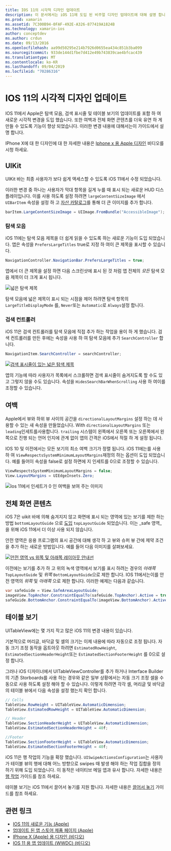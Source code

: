 ```yaml
---
title: IOS 11의 시각적 디자인 업데이트
description: 이 문서에서는 iOS 11에 도입 된 비주얼 디자인 업데이트에 대해 설명 합니다. 탐색 모음, 검색 컨트롤러, 여백, 전체 화면 콘텐츠 및 테이블 보기의 변경 내용에 대해 설명 합니다.
ms.prod: xamarin
ms.assetid: 7C300B94-0FAF-492E-A326-877419A1824B
ms.technology: xamarin-ios
author: conceptdev
ms.author: crdun
ms.date: 09/13/2016
ms.openlocfilehash: aa99d50295e214b7926d0655ea434c851b3ba099
ms.sourcegitcommit: 933de144d1fbe7d412e49b743839cae4bfcac439
ms.translationtype: MT
ms.contentlocale: ko-KR
ms.lasthandoff: 09/04/2019
ms.locfileid: "70286316"
---
```

# <a name="visual-design-updates-in-ios-11"></a>IOS 11의 시각적 디자인 업데이트

IOS 11에서 Apple은 탐색 모음, 검색 표시줄 및 테이블 보기의 업데이트를 포함 하 여 새로운 시각적 변경을 도입 했습니다. 또한 여백과 전체 화면 콘텐츠를 더욱 유연 하 게 만들 수 있도록 기능이 향상 되었습니다. 이러한 변경 내용에 대해서는이 가이드에서 설명 합니다. 

IPhone X에 대 한 디자인에 대 한 자세한 내용은 [Iphone x 용 Apple 디자인](https://developer.apple.com/videos/play/fall2017/801/) 비디오를 시청 하세요.

## <a name="uikit"></a>UIKit

UIKit 바는 최종 사용자가 보다 쉽게 액세스할 수 있도록 iOS 11에서 수정 되었습니다.

이러한 변경 중 하나는 사용자가 막대 항목을 길게 누를 때 표시 되는 새로운 HUD 디스플레이입니다. 이를 사용 하도록 설정 하려면 `largeContentSizeImage` 에서 `UIBarItem` 속성을 설정 하 고 [자산 카탈로그](~/ios/app-fundamentals/images-icons/displaying-an-image.md)를 통해 더 큰 이미지를 추가 합니다.

```csharp
barItem.LargeContentSizeImage = UIImage.FromBundle("AccessibleImage");
```

### <a name="navigation-bar"></a>탐색 모음
iOS 11에는 탐색 모음 제목을 더 쉽게 읽을 수 있도록 하는 새로운 기능이 도입 되었습니다. 앱은 속성을 `PrefersLargeTitles` true로 지정 하 여이 큰 제목을 표시할 수 있습니다.

```csharp
NavigationController.NavigationBar.PrefersLargeTitles = true;
```

앱에서 더 큰 제목을 설정 하면 다음 스크린샷에 표시 된 것 처럼 앱 전체의 _모든_ 탐색 모음 제목이 더 크게 표시 됩니다.

![넓은 탐색 제목](visual-design-images/image7.png)

탐색 모음에 넓은 제목이 표시 되는 시점을 제어 하려면 탐색 항목의 `LargeTitleDisplayMode` 를, `Never`또는 `Automatic`로 `Always`설정 합니다.

### <a name="search-controller"></a>검색 컨트롤러

iOS 11은 검색 컨트롤러를 탐색 모음에 직접 추가 하는 작업을 용이 하 게 했습니다. 검색 컨트롤러를 만든 후에는 속성을 사용 하 여 탐색 모음에 추가 `SearchController` 합니다.

```csharp
NavigationItem.SearchController = searchController;
```

[![검색 표시줄이 있는 넓은 탐색 제목](visual-design-images/image8-sml.png)](visual-design-images/image8-sml.png#lightbox)

앱의 기능에 따라 사용자가 목록에서 스크롤하면 검색 표시줄이 숨겨지도록 할 수도 있고 그렇지 않을 수도 있습니다. 속성을 `HidesSearchBarWhenScrolling` 사용 하 여이를 조정할 수 있습니다.

## <a name="margins"></a>여백

Apple에서 뷰와 하위 뷰 사이의 공간을 `directionalLayoutMargins` 설정 하는 데 사용할 수 있는 새 속성을 만들었습니다. With `directionalLayoutMargins` 또는 `leading`인세트를사용합니다. `trailing` 시스템이 왼쪽에서 오른쪽 또는 오른쪽에서 왼쪽으로 진행 되는 언어 인지에 관계 없이 앱의 간격은 iOS에서 적절 하 게 설정 됩니다.

IOS 10 및 이전에서는 모든 보기의 최소 여백 크기가 정렬 됩니다. iOS 11에는를 사용 하 여 `ViewRespectsSystemMinimumLayoutMargins`재정의 하는 옵션이 도입 되었습니다. 예를 들어이 속성을 false로 설정 하면에 지 인세트를 0으로 조정할 수 있습니다.

```csharp
ViewRespectsSystemMinimumLayoutMargins = false;
View.LayoutMargins = UIEdgeInsets.Zero;
```

![Ios 11에서 인세트가 0 인 여백을 보여 주는 이미지](visual-design-images/image9.png)

<a name="fullscreen" />

## <a name="full-screen-content"></a>전체 화면 콘텐츠

iOS 7은 uikit 바에 의해 숨겨지지 않고 화면에 표시 되는 영역에 있는 보기를 제한 하는 방법 `bottomLayoutGuide` 으로 [도입](~/ios/platform/introduction-to-ios7/ios7-ui.md#fullscreen) `topLayoutGuide` 되었습니다. 이는 _safe 영역_을 위해 iOS 11에서 더 이상 사용 되지 않습니다.

안전 영역은 응용 프로그램의 표시 공간에 대해 생각 하 고 뷰와 슈퍼 뷰 간에 제약 조건을 추가 하는 새로운 방법입니다. 예를 들어 다음 이미지를 살펴보세요.

[![안전 영역 vs 위쪽 및 아래쪽 레이아웃 안내선](visual-design-images/image10-sml.png)](visual-design-images/image10.png#lightbox)

이전에는 보기를 추가 하 고 위의 녹색 영역에서 보기를 표시 하려는 경우의 _아래쪽_ `TopLayoutGuide` 및 _위쪽_ `BottomLayoutGuide`으로 제한 합니다. IOS 11에서는이를 안전 영역의 _위쪽_ 및 _아래쪽_ 으로 제한 합니다. 이러한 예제는 다음과 같습니다.

```csharp
var safeGuide = View.SafeAreaLayoutGuide;
imageView.TopAnchor.ConstraintEqualTo(safeGuide.TopAnchor).Active = true;
safeGuide.BottomAnchor.ConstraintEqualTo(imageView.BottomAnchor).Active = true;
```

## <a name="table-view"></a>테이블 보기

UITableView에는 몇 가지 작고 많은 iOS 11의 변경 내용이 있습니다.

기본적으로 머리글, 바닥글 및 셀의 크기는 이제 내용에 따라 자동으로 조정 됩니다. 자동 크기 조정 동작을 옵트아웃 하려면 `EstimatedRowHeight`, `EstimatedSectionHeaderHeight`또는 `EstimatedSectionFooterHeight` 를 0으로 설정 합니다.

그러나 iOS 디자이너에서 UITableViewController를 추가 하거나 Interface Builder의 기존 Storboards를 사용 하는 경우와 같은 일부 상황에서는 자동 크기 조정 셀을 수동으로 사용 하도록 설정 해야 할 수 있습니다. 이렇게 하려면 각각 셀, 머리글 및 바닥글의 테이블 뷰에서 다음 속성을 설정 했는지 확인 합니다.

```csharp
// Cells
TableView.RowHeight = UITableView.AutomaticDimension;
TableView.EstimatedRowHeight = UITableView.AutomaticDimension;

// Header
TableView.SectionHeaderHeight = UITableView.AutomaticDimension;
TableView.EstimatedSectionHeaderHeight = 40f;

//Footer
TableView.SectionFooterHeight = UITableView.AutomaticDimension;
TableView.EstimatedSectionFooterHeight = 40f;

```

iOS 11은 행 작업의 기능을 확장 했습니다. `UISwipeActionsConfiguration`는 사용자가 테이블 뷰의 행에 대해 어느 방향으로 swipes 때 발생 해야 하는 작업 집합을 정의 하기 위해 도입 되었습니다. 이 동작은 네이티브 메일 앱과 유사 합니다. 자세한 내용은 [행 작업](~/ios/user-interface/controls/tables/row-action.md) 가이드를 참조 하세요.

테이블 보기는 iOS 11에서 끌어서 놓기를 지원 합니다. 자세한 내용은 [끌어서 놓기](~/ios/platform/introduction-to-ios11/drag-and-drop.md#uitableview) 가이드를 참조 하세요.


## <a name="related-links"></a>관련 링크

- [IOS 11의 새로운 기능 (Apple)](https://developer.apple.com/ios/)
- [업데이트 된 앱 스토어 제품 페이지 (Apple)](https://developer.apple.com/app-store/product-page/)
- [IPhone X (Apple) 용 디자인 (비디오)](https://developer.apple.com/videos/play/fall2017/801/)
- [IOS 11 용 앱 업데이트 (WWDC) (비디오)](https://developer.apple.com/videos/play/wwdc2017/204/)

